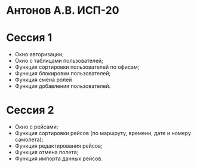 # Антонов А.В. ИСП-20
# Сессия 1
- Окно авторизации;
- Окно с таблицами пользователей;
- Функция сортировки пользователей по офисам;
- Функция блокировки пользователей;
- Функция смена ролей
- Функция добавления пользователей.

# Сессия 2
- Окно с рейсами;
- Функция сортировки рейсов (по маршруту, времени, дате и номеру самолета);
- Функция редактирования рейсов;
- Функция отмена полета;
- Функция импорта данных рейсов.
